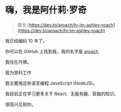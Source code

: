 # 嗨，我是阿什莉·罗奇

> 原文:[https://dev.to/aroach/hi-im-ashley-roach](https://dev.to/aroach/hi-im-ashley-roach)

我已经编码 10 年了。

你可以在 GitHub 上找到我，我的名字是 [aroach](https://github.com/aroach)

我住在丹佛。

我为思科工作

我主要用这些语言编程:JavaScript (NodeJS)。

我目前正在学习更多关于 React、无服务器、容器的知识。

很高兴见到你。